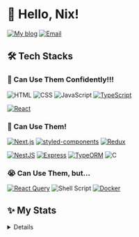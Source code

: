 # 👋 Hello, Nix!

[![My blog](https://img.shields.io/badge/My%20blog-3b3b3b?style=for-the-badge&logo=Blogger&logoColor=b4ec94)](https://washnix.com/)
[![Email](https://img.shields.io/badge/Email-3b3b3b?style=for-the-badge&logo=Gmail&logoColor=ea4335)](mailto:nix6839@washnix.com)

## 🛠️ Tech Stacks

### 💪 Can Use Them Confidently!!!

![HTML](https://img.shields.io/badge/HTML5-3b3b3b?style=for-the-badge&logo=HTML5&logoColor=e34f26)
![CSS](https://img.shields.io/badge/CSS3-3b3b3b?style=for-the-badge&logo=CSS3&logoColor=1572b6)
![JavaScript](https://img.shields.io/badge/JavaScript-3b3b3b?style=for-the-badge&logo=JavaScript&logoColor=f7df1e)
[![TypeScript](https://img.shields.io/badge/TypeScript-3b3b3b?style=for-the-badge&logo=TypeScript&logoColor=3178c6)](https://www.typescriptlang.org/)

[![React](https://img.shields.io/badge/React-3b3b3b?style=for-the-badge&logo=React&logoColor=61dafb)](https://reactjs.org/)

### 🙂 Can Use Them!

[![Next.js](https://img.shields.io/badge/Next.js-3b3b3b?style=for-the-badge&logo=Next.js&logoColor=fff)](https://nextjs.org/)
[![styled-components](https://img.shields.io/badge/styled--components-3b3b3b?style=for-the-badge&logo=styled-components&logoColor=db7093)](https://styled-components.com/)
[![Redux](https://img.shields.io/badge/Redux-3b3b3b?style=for-the-badge&logo=Redux&logoColor=764abc)](https://redux.js.org/)

[![NestJS](https://img.shields.io/badge/NestJS-3b3b3b?style=for-the-badge&logo=NestJS&logoColor=e0234e)](https://nestjs.com/)
[![Express](https://img.shields.io/badge/Express-3b3b3b?style=for-the-badge&logo=Express&logoColor=fff)](https://expressjs.com/)
[![TypeORM](https://img.shields.io/badge/TypeORM-3b3b3b?style=for-the-badge)](https://typeorm.io/)
![C](https://img.shields.io/badge/C-3b3b3b?style=for-the-badge&logo=C&logoColor=a8b9cc)

### 😭 Can Use Them, but...

[![React Query](https://img.shields.io/badge/React%20Query-3b3b3b?style=for-the-badge&logo=React%20Query&logoColor=ff4154)](https://react-query.tanstack.com/)
![Shell Script](https://img.shields.io/badge/Shell%20Script-3b3b3b?style=for-the-badge&logo=sharp&logoColor=99cc00)
[![Docker](https://img.shields.io/badge/Docker-3b3b3b?style=for-the-badge&logo=Docker&logoColor=2496ed)](https://www.docker.com/)

## ✨ My Stats

<details>
<summary>Details</summary>

<!--START_SECTION:waka-->
📊 **This Week I Spent My Time On** 

```text
💬 Programming Languages: 
TypeScript               8 hrs 38 mins       ██████████████░░░░░░░░░░░   58.82% 
Markdown                 2 hrs               ███░░░░░░░░░░░░░░░░░░░░░░   13.65% 
JSON                     1 hr 47 mins        ███░░░░░░░░░░░░░░░░░░░░░░   12.16% 
Bash                     38 mins             █░░░░░░░░░░░░░░░░░░░░░░░░   4.39% 
Rust                     32 mins             █░░░░░░░░░░░░░░░░░░░░░░░░   3.7%

🔥 Editors: 
VS Code                  14 hrs 42 mins      █████████████████████████   100.0%

💻 Operating System: 
Linux                    14 hrs 42 mins      █████████████████████████   100.0%

```


<!--END_SECTION:waka-->

### 📶 Most Used Languages on GitHub

![Top Languages](https://github-readme-stats.vercel.app/api/top-langs/?username=nix6839&layout=compact&hide_title=true&hide_border=true&bg_color=00000000&text_color=878787&exclude_repo=dotfiles,my-fonts,algorithm-solving)

</details>
